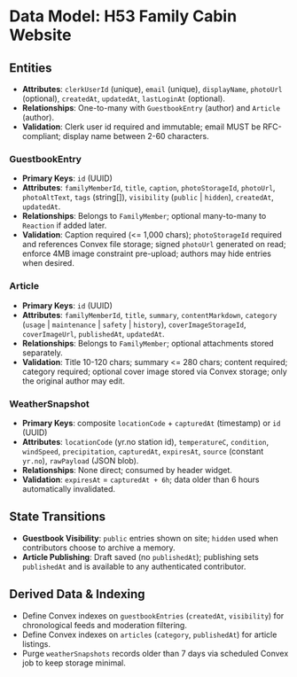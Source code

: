 # Data Model: H53 Family Cabin Website

## Entities

- **Attributes**: `clerkUserId` (unique), `email` (unique), `displayName`, `photoUrl` (optional), `createdAt`, `updatedAt`, `lastLoginAt` (optional).
- **Relationships**: One-to-many with `GuestbookEntry` (author) and `Article` (author).
- **Validation**: Clerk user id required and immutable; email MUST be RFC-compliant; display name between 2-60 characters.

### GuestbookEntry
- **Primary Keys**: `id` (UUID)
- **Attributes**: `familyMemberId`, `title`, `caption`, `photoStorageId`, `photoUrl`, `photoAltText`, `tags` (string[]), `visibility` (`public` | `hidden`), `createdAt`, `updatedAt`.
- **Relationships**: Belongs to `FamilyMember`; optional many-to-many to `Reaction` if added later.
- **Validation**: Caption required (<= 1,000 chars); `photoStorageId` required and references Convex file storage; signed `photoUrl` generated on read; enforce 4MB image constraint pre-upload; authors may hide entries when desired.

### Article
- **Primary Keys**: `id` (UUID)
- **Attributes**: `familyMemberId`, `title`, `summary`, `contentMarkdown`, `category` (`usage` | `maintenance` | `safety` | `history`), `coverImageStorageId`, `coverImageUrl`, `publishedAt`, `updatedAt`.
- **Relationships**: Belongs to `FamilyMember`; optional attachments stored separately.
- **Validation**: Title 10-120 chars; summary <= 280 chars; content required; category required; optional cover image stored via Convex storage; only the original author may edit.

### WeatherSnapshot
- **Primary Keys**: composite `locationCode` + `capturedAt` (timestamp) or `id` (UUID)
- **Attributes**: `locationCode` (yr.no station id), `temperatureC`, `condition`, `windSpeed`, `precipitation`, `capturedAt`, `expiresAt`, `source` (constant `yr.no`), `rawPayload` (JSON blob).
- **Relationships**: None direct; consumed by header widget.
- **Validation**: `expiresAt` = `capturedAt + 6h`; data older than 6 hours automatically invalidated.

## State Transitions

- **Guestbook Visibility**: `public` entries shown on site; `hidden` used when contributors choose to archive a memory.
- **Article Publishing**: Draft saved (no `publishedAt`); publishing sets `publishedAt` and is available to any authenticated contributor.

## Derived Data & Indexing

- Define Convex indexes on `guestbookEntries` (`createdAt`, `visibility`) for chronological feeds and moderation filtering.
- Define Convex indexes on `articles` (`category`, `publishedAt`) for article listings.
- Purge `weatherSnapshots` records older than 7 days via scheduled Convex job to keep storage minimal.
